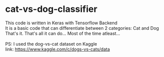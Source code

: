 # cat-vs-dog-classifier

This code is written in Keras with Tensorflow Backend<br/>
It is a basic code that can differentiate between 2 categories: Cat and Dog<br/>
That's it. That's all it can do... Most of the time atleast...<br/><br/>
PS: I used the dog-vs-cat dataset on Kaggle<br/>
link: https://www.kaggle.com/c/dogs-vs-cats/data
